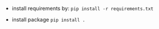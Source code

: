 - install requirements by:
`pip install -r requirements.txt`

<!-- - generate gRPC code:
`python -m grpc_tools.protoc -I. --python_out=./file_client --grpc_python_out=./file_client service_file.proto` -->

- install package
`pip install .`